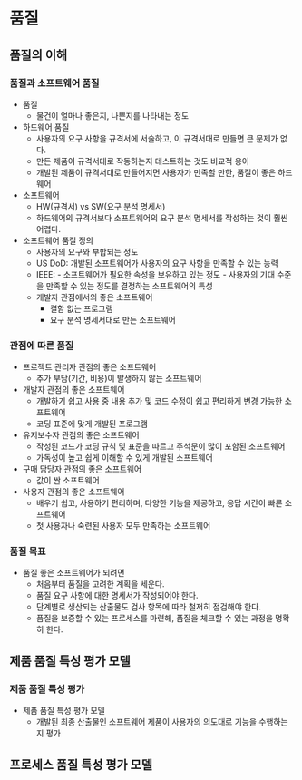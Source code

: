 # 품질



## 품질의 이해



### 품질과 소프트웨어 품질

- 품질
  - 물건이 얼마나 좋은지, 나쁜지를 나타내는 정도
- 하드웨어 품질
  - 사용자의 요구 사항을 규격서에 서술하고, 이 규격서대로 만들면 큰 문제가 없다. 
  - 만든 제품이 규격서대로 작동하는지 테스트하는 것도 비교적 용이
  - 개발된 제품이 규격서대로 만들어지면 사용자가 만족할 만한, 품질이 좋은 하드웨어
- 소프트웨어
  - HW(규격서) vs SW(요구 분석 명세서)
  - 하드웨어의 규격서보다 소프트웨어의 요구 분석 명세서를 작성하는 것이 훨씬 어렵다.
- 소프트웨어 품질 정의
  - 사용자의 요구와 부합되는 정도
  - US DoD: 개발된 소프트웨어가 사용자의 요구 사항을 만족할 수 있는 능력
  - IEEE: - 소프트웨어가 필요한 속성을 보유하고 있는 정도 - 사용자의 기대 수준을 만족할 수 있는 정도를 결정하는 소프트웨어의 특성
  - 개발자 관점에서의 좋은 소프트웨어
    - 결함 없는 프로그램
    - 요구 분석 명세서대로 만든 소프트웨어



### 관점에 따른 품질

- 프로젝트 관리자 관점의 좋은 소프트웨어
  - 추가 부담(기간, 비용)이 발생하지 않는 소프트웨어
- 개발자 관점의 좋은 소프트웨어
  - 개발하기 쉽고 사용 중 내용 추가 및 코드 수정이 쉽고 편리하게 변경 가능한 소프트웨어
  - 코딩 표준에 맞게 개발된 프로그램
- 유지보수자 관점의 좋은 소프트웨어
  - 작성된 코드가 코딩 규칙 및 표준을 따르고 주석문이 많이 포함된 소프트웨어
  - 가독성이 높고 쉽게 이해할 수 있게 개발된 소프트웨어
- 구매 담당자 관점의 좋은 소프트웨어
  - 값이 싼 소프트웨어
- 사용자 관점의 좋은 소프트웨어
  - 배우기 쉽고, 사용하기 편리하며, 다양한 기능을 제공하고, 응답 시간이 빠른 소프트웨어
  - 첫 사용자나 숙련된 사용자 모두 만족하는 소프트웨어



### 품질 목표

- 품질 좋은 소프트웨어가 되려면
  - 처음부터 품질을 고려한 계획을 세운다.
  - 품질 요구 사항에 대한 명세서가 작성되어야 한다.
  - 단계별로 생산되는 산출물도 검사 항목에 따라 철저히 점검해야 한다. 
  - 품질을 보증할 수 있는 프로세스를 마련해, 품질을 체크할 수 있는 과정을 명확히 한다.



## 제품 품질 특성 평가 모델



### 제품 품질 특성 평가

- 제품 품질 특성 평가 모델
  - 개발된 최종 산출물인 소프트웨어 제품이 사용자의 의도대로 기능을 수행하는지 평가



## 프로세스 품질 특성 평가 모델

